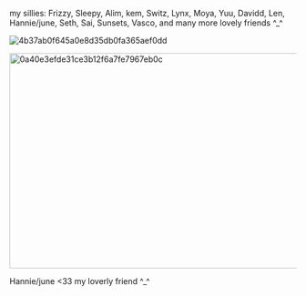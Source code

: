 <P>my sillies: Frizzy, 
  Sleepy, Alim, kem,
  Switz, Lynx, Moya, 
  Yuu, Davidd, Len,
  Hannie/june, Seth, Sai, Sunsets,
  Vasco, and many more lovely friends ^_^</P>

![4b37ab0f645a0e8d35db0fa365aef0dd](https://github.com/user-attachments/assets/8aa391d1-d29f-4143-9bf3-6da7d46d6957)

<img width="626" height="378" alt="0a40e3efde31ce3b12f6a7fe7967eb0c" src="https://github.com/user-attachments/assets/c61b1bc6-dd00-4833-9900-e48499878ee0" />
<p>Hannie/june <33 my loverly friend ^_^</p>
<!--
**CH3NGX/CH3NGX** is a ✨ _special_ ✨ repository because its `README.md` (this file) appears on your GitHub profile.

Here are some ideas to get you started:

- 🔭 I’m currently working on ...
- 🌱 I’m currently learning ...
- 👯 I’m looking to collaborate on ...
- 🤔 I’m looking for help with ...
- 💬 Ask me about ...
- 📫 How to reach me: ...
- 😄 Pronouns: ...
- ⚡ Fun fact: ...
-->
